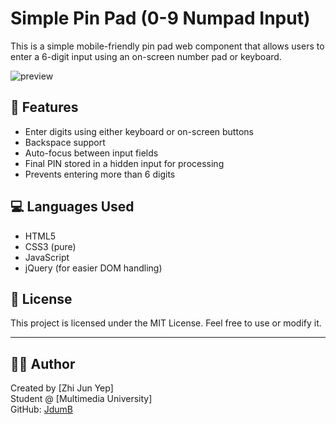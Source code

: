 # Simple Pin Pad (0-9 Numpad Input)

This is a simple mobile-friendly pin pad web component that allows users to enter a 6-digit input using an on-screen number pad or keyboard.

![preview](preview.png)

## 🧩 Features

- Enter digits using either keyboard or on-screen buttons
- Backspace support
- Auto-focus between input fields
- Final PIN stored in a hidden input for processing
- Prevents entering more than 6 digits

## 💻 Languages Used

- HTML5
- CSS3 (pure)
- JavaScript
- jQuery (for easier DOM handling)

## 📝 License

This project is licensed under the MIT License. Feel free to use or modify it.

---

## 🙋‍♂️ Author

Created by [Zhi Jun Yep]  
Student @ [Multimedia University]  
GitHub: [JdumB](https://github.com/JdumB)
